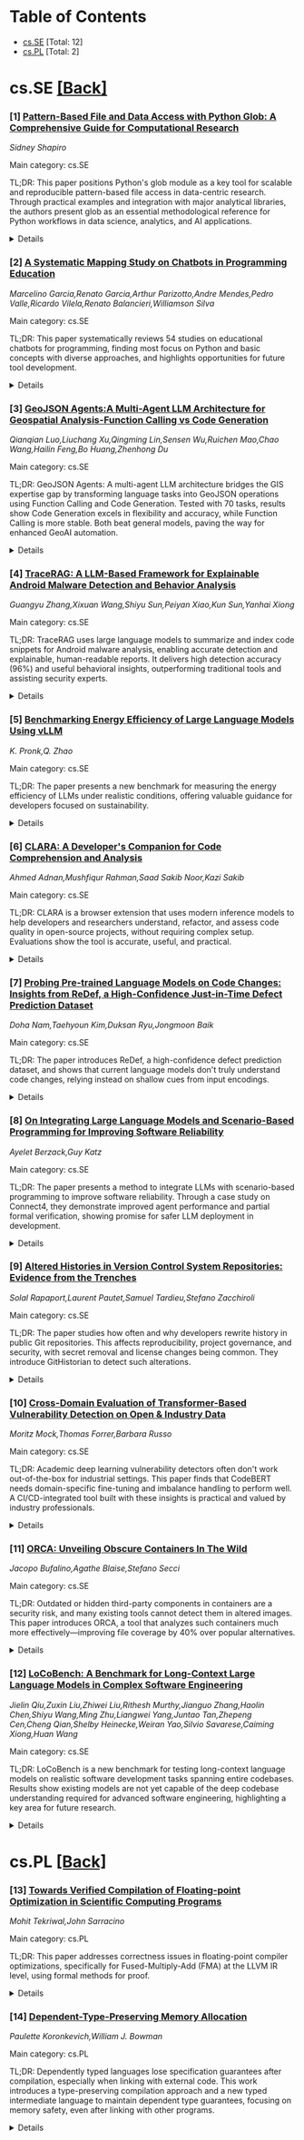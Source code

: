 <div id=toc></div>

# Table of Contents

- [cs.SE](#cs.SE) [Total: 12]
- [cs.PL](#cs.PL) [Total: 2]


<div id='cs.SE'></div>

# cs.SE [[Back]](#toc)

### [1] [Pattern-Based File and Data Access with Python Glob: A Comprehensive Guide for Computational Research](https://arxiv.org/abs/2509.08843)
*Sidney Shapiro*

Main category: cs.SE

TL;DR: This paper positions Python's glob module as a key tool for scalable and reproducible pattern-based file access in data-centric research. Through practical examples and integration with major analytical libraries, the authors present glob as an essential methodological reference for Python workflows in data science, analytics, and AI applications.


<details>
  <summary>Details</summary>
Motivation: Pattern-based file access is essential in computational research but is often under-documented. There is a need for a concise, practical reference for leveraging file pattern matching in Python workflows.

Method: The paper demonstrates the use of Python's glob module through concrete examples integrated with popular analytical libraries such as pandas, scikit-learn, and matplotlib, covering use cases in data science, business analytics, and AI.

Result: The glob module is shown to efficiently manage file traversal and integration in analytical pipelines, supporting reproducible and scalable research workflows.

Conclusion: Glob is established as a versatile and foundational tool for pattern-based file access in Python-powered research, recommended as a default reference for file matching methodology.

Abstract: Pattern-based file access is a fundamental but often under-documented aspect
of computational research. The Python glob module provides a simple yet
powerful way to search, filter, and ingest files using wildcard patterns,
enabling scalable workflows across disciplines. This paper introduces glob as a
versatile tool for data science, business analytics, and artificial
intelligence applications. We demonstrate use cases including large-scale data
ingestion, organizational data analysis, AI dataset construction, and
reproducible research practices. Through concrete Python examples with widely
used libraries such as pandas,scikit-learn, and matplotlib, we show how glob
facilitates efficient file traversal and integration with analytical pipelines.
By situating glob within the broader context of reproducible research and data
engineering, we highlight its role as a methodological building block. Our goal
is to provide researchers and practitioners with a concise reference that
bridges foundational concepts and applied practice, making glob a default
citation for file pattern matching in Python-based research workflows.

</details>


### [2] [A Systematic Mapping Study on Chatbots in Programming Education](https://arxiv.org/abs/2509.08857)
*Marcelino Garcia,Renato Garcia,Arthur Parizotto,Andre Mendes,Pedro Valle,Ricardo Vilela,Renato Balancieri,Williamson Silva*

Main category: cs.SE

TL;DR: This paper systematically reviews 54 studies on educational chatbots for programming, finding most focus on Python and basic concepts with diverse approaches, and highlights opportunities for future tool development.


<details>
  <summary>Details</summary>
Motivation: Educational chatbots are increasingly used to support teaching programming, especially for beginners, but there is limited understanding of how these tools are developed and applied.

Method: The authors conducted a Systematic Mapping Study (SMS) by reviewing 3,216 publications and selecting 54 relevant studies. These were analyzed based on chatbot types, programming languages, educational content, interaction models, and application contexts.

Result: Most chatbots were designed for Python education, focusing on basic programming concepts. There is a diversity of pedagogical methods and technological architectures in these tools.

Conclusion: The study identifies prevalent practices and gaps in the field, offering insights to guide the creation of future educational programming chatbots.

Abstract: Educational chatbots have gained prominence as support tools for teaching
programming, particularly in introductory learning contexts. This paper
presents a Systematic Mapping Study (SMS) that investigated how such agents
have been developed and applied in programming education. From an initial set
of 3,216 publications, 54 studies were selected and analyzed based on five
research subquestions, addressing chatbot types, programming languages used,
educational content covered, interaction models, and application contexts. The
results reveal a predominance of chatbots designed for Python instruction,
focusing on fundamental programming concepts, and employing a wide variety of
pedagogical approaches and technological architectures. In addition to
identifying trends and gaps in the literature, this study provides insights to
inform the development of new educational tools for programming instruction.

</details>


### [3] [GeoJSON Agents:A Multi-Agent LLM Architecture for Geospatial Analysis-Function Calling vs Code Generation](https://arxiv.org/abs/2509.08863)
*Qianqian Luo,Liuchang Xu,Qingming Lin,Sensen Wu,Ruichen Mao,Chao Wang,Hailin Feng,Bo Huang,Zhenhong Du*

Main category: cs.SE

TL;DR: GeoJSON Agents: A multi-agent LLM architecture bridges the GIS expertise gap by transforming language tasks into GeoJSON operations using Function Calling and Code Generation. Tested with 70 tasks, results show Code Generation excels in flexibility and accuracy, while Function Calling is more stable. Both beat general models, paving the way for enhanced GeoAI automation.


<details>
  <summary>Details</summary>
Motivation: LLMs have advanced task automation and language understanding, but lack expertise in Geographic Information Systems (GIS), restricting their ability to process spatial data tasks. This paper addresses the need to improve LLM performance in GIS automation.

Method: The authors propose GeoJSON Agents, a multi-agent LLM framework that interprets natural language tasks into structured GeoJSON operation commands. The architecture leverages two LLM enhancement methods: Function Calling and Code Generation. Three components (task parsing via a Planner, agent collaboration with specialized Workers, and results integration) process spatial data. A benchmark of 70 diverse tasks was used to evaluate two approaches (Function Calling and Code Generation), employing GPT-4o.

Result: Function Calling-based GeoJSON Agent achieved 85.71% accuracy; Code Generation-based agent achieved 97.14%. Both outperform a general-purpose model (48.57%). Code Generation offers greater flexibility, while Function Calling provides more stability. System outputs are reusable, standards-compliant GeoJSON files.

Conclusion: This study introduces a novel multi-agent LLM framework for GeoJSON data, systematically comparing two LLM enhancement methods. It highlights new ways to improve GeoAI system performance, revealing respective strengths in flexibility and stability for Code Generation and Function Calling approaches.

Abstract: LLMs have made substantial progress in task automation and natural language
understanding.However,without expertise in GIS,they continue to encounter
limitations.To address these issues, we propose GeoJSON Agents-a multi-agent
LLM architecture.This framework transforms natural language tasks into
structured GeoJSON operation commands and processes spatial data using two
widely adopted LLM enhancement techniques:Function Calling and Code
Generation.The architecture consists of three components-task parsing,agent
collaboration,and result integration-aimed at enhancing both the performance
and scalability of GIS automation.The Planner agent interprets natural language
tasks into structured GeoJSON commands.Then,specialized Worker agents
collaborate according to assigned roles to perform spatial data processing and
analysis,either by invoking predefined function APIs or by dynamically
generating and executing Python-based spatial analysis code.Finally,the system
integrates the outputs from multiple execution rounds into
reusable,standards-compliant GeoJSON files.To systematically evaluate the
performance of the two approaches,we constructed a benchmark dataset of 70
tasks with varying complexity and conducted experiments using OpenAI's GPT-4o
as the core model.Results indicate that the Function Calling-based GeoJSON
Agent achieved an accuracy of 85.71%,while the Code Generation-based agent
reached 97.14%,both significantly outperforming the best-performing
general-purpose model (48.57%).Further analysis reveals that the Code
Generation provides greater flexibility,whereas the Function Calling approach
offers more stable execution.This study is the first to introduce an LLM
multi-agent framework for GeoJSON data and to compare the strengths and
limitations of two mainstream LLM enhancement methods,offering new perspectives
for improving GeoAI system performance.

</details>


### [4] [TraceRAG: A LLM-Based Framework for Explainable Android Malware Detection and Behavior Analysis](https://arxiv.org/abs/2509.08865)
*Guangyu Zhang,Xixuan Wang,Shiyu Sun,Peiyan Xiao,Kun Sun,Yanhai Xiong*

Main category: cs.SE

TL;DR: TraceRAG uses large language models to summarize and index code snippets for Android malware analysis, enabling accurate detection and explainable, human-readable reports. It delivers high detection accuracy (96%) and useful behavioral insights, outperforming traditional tools and assisting security experts.


<details>
  <summary>Details</summary>
Motivation: Malicious Android applications often use sophisticated evasion tactics and hide their harmful logic within legitimate functions, making it difficult for existing analysis techniques to detect and explain these threats effectively.

Method: The paper introduces TraceRAG, a retrieval-augmented generation (RAG) framework that uses large language models to summarize Java code snippets at the method level. These summaries are indexed in a vector database. When a natural language query about app behavior is made, TraceRAG retrieves relevant code snippets for deeper inspection and produces human-readable reports highlighting malicious behaviors and their code sources.

Result: TraceRAG achieves 96% malware detection accuracy and 83.81% behavior identification accuracy according to VirusTotal scans and manual verification. Expert evaluation confirms the practical usefulness of the generated reports.

Conclusion: TraceRAG effectively bridges the gap between natural language queries and code analysis, enabling explainable and accurate malware detection that provides actionable insights for security analysts.

Abstract: Sophisticated evasion tactics in malicious Android applications, combined
with their intricate behavioral semantics, enable attackers to conceal
malicious logic within legitimate functions, underscoring the critical need for
robust and in-depth analysis frameworks. However, traditional analysis
techniques often fail to recover deeply hidden behaviors or provide
human-readable justifications for their decisions. Inspired by advances in
large language models (LLMs), we introduce TraceRAG, a retrieval-augmented
generation (RAG) framework that bridges natural language queries and Java code
to deliver explainable malware detection and analysis. First, TraceRAG
generates summaries of method-level code snippets, which are indexed in a
vector database. At query time, behavior-focused questions retrieve the most
semantically relevant snippets for deeper inspection. Finally, based on the
multi-turn analysis results, TraceRAG produces human-readable reports that
present the identified malicious behaviors and their corresponding code
implementations. Experimental results demonstrate that our method achieves 96\%
malware detection accuracy and 83.81\% behavior identification accuracy based
on updated VirusTotal (VT) scans and manual verification. Furthermore, expert
evaluation confirms the practical utility of the reports generated by TraceRAG.

</details>


### [5] [Benchmarking Energy Efficiency of Large Language Models Using vLLM](https://arxiv.org/abs/2509.08867)
*K. Pronk,Q. Zhao*

Main category: cs.SE

TL;DR: The paper presents a new benchmark for measuring the energy efficiency of LLMs under realistic conditions, offering valuable guidance for developers focused on sustainability.


<details>
  <summary>Details</summary>
Motivation: Large Language Models (LLMs) are consuming significant energy, contributing to climate impact. Existing benchmarks for LLM energy efficiency do not accurately reflect real-world scenarios, so developers lack reliable guidance for building sustainable AI systems.

Method: The authors introduce the LLM Efficiency Benchmark, which is designed to simulate real-world usage conditions. This benchmark uses vLLM, a production-ready LLM serving backend, to test energy efficiency under various factors such as model size, architecture, and concurrent requests.

Result: The study shows that it is feasible to create energy efficiency benchmarks reflecting actual deployment conditions. The results deliver insights into how different variables impact the energy efficiency of LLMs during inference.

Conclusion: The benchmark provides an effective means for developers to evaluate and improve the energy efficiency of LLMs in practical settings, supporting the creation of more sustainable AI products.

Abstract: The prevalence of Large Language Models (LLMs) is having an growing impact on
the climate due to the substantial energy required for their deployment and
use. To create awareness for developers who are implementing LLMs in their
products, there is a strong need to collect more information about the energy
efficiency of LLMs. While existing research has evaluated the energy efficiency
of various models, these benchmarks often fall short of representing realistic
production scenarios. In this paper, we introduce the LLM Efficiency Benchmark,
designed to simulate real-world usage conditions. Our benchmark utilizes vLLM,
a high-throughput, production-ready LLM serving backend that optimizes model
performance and efficiency. We examine how factors such as model size,
architecture, and concurrent request volume affect inference energy efficiency.
Our findings demonstrate that it is possible to create energy efficiency
benchmarks that better reflect practical deployment conditions, providing
valuable insights for developers aiming to build more sustainable AI systems.

</details>


### [6] [CLARA: A Developer's Companion for Code Comprehension and Analysis](https://arxiv.org/abs/2509.09072)
*Ahmed Adnan,Mushfiqur Rahman,Saad Sakib Noor,Kazi Sakib*

Main category: cs.SE

TL;DR: CLARA is a browser extension that uses modern inference models to help developers and researchers understand, refactor, and assess code quality in open-source projects, without requiring complex setup. Evaluations show the tool is accurate, useful, and practical.


<details>
  <summary>Details</summary>
Motivation: Developers and researchers often struggle with existing code analysis tools, which require cumbersome project setup, lack sufficient context-awareness, and demand considerable manual effort.

Method: CLARA, a browser extension, employs a state-of-the-art inference model to assist users in code comprehension, refactoring, and code quality detection. Its effectiveness was evaluated both qualitatively using existing datasets and methodologies and via a user study involving 10 developers and researchers.

Result: CLARA was found to be useful, accurate, and practical for code comprehension and analysis tasks, according to both evaluation methods.

Conclusion: CLARA offers an efficient and practical solution for open-source codebase comprehension and analysis, overcoming manual and setup barriers found in existing tools.

Abstract: Code comprehension and analysis of open-source project codebases is a task
frequently performed by developers and researchers. However, existing tools
that practitioners use for assistance with such tasks often require prior
project setup, lack context-awareness, and involve significant manual effort.
To address this, we present CLARA, a browser extension that utilizes a
state-of-the-art inference model to assist developers and researchers in: (i)
comprehending code files and code fragments, (ii) code refactoring, and (iii)
code quality attribute detection. We qualitatively evaluated CLARA's inference
model using existing datasets and methodology, and performed a comprehensive
user study with 10 developers and academic researchers to assess its usability
and usefulness. The results show that CLARA is useful, accurate, and practical
in code comprehension and analysis tasks. CLARA is an open-source tool
available at https://github.com/SaadNoor555/CLARA_tool_demo. A video showing
the full capabilities of CLARA can be found at
https://youtu.be/VDKVXvIH41Q?si=qBFsmS_Y4m_9x3YH.

</details>


### [7] [Probing Pre-trained Language Models on Code Changes: Insights from ReDef, a High-Confidence Just-in-Time Defect Prediction Dataset](https://arxiv.org/abs/2509.09192)
*Doha Nam,Taehyoun Kim,Duksan Ryu,Jongmoon Baik*

Main category: cs.SE

TL;DR: The paper introduces ReDef, a high-confidence defect prediction dataset, and shows that current language models don't truly understand code changes, relying instead on shallow cues from input encodings.


<details>
  <summary>Details</summary>
Motivation: Existing JIT software defect prediction datasets are plagued by noisy labels and poor precision, making it difficult to reliably identify bug-inducing code changes during code review and continuous integration.

Method: The authors create ReDef, a new high-confidence benchmark dataset for defect prediction by anchoring defective cases on revert commits and verifying clean cases with post-hoc history checks. Ambiguous cases are filtered using a GPT-assisted triage with multiple reviews. They then systematically evaluate several pre-trained language models (CodeBERT, CodeT5+, UniXcoder) using five encoding strategies and counterfactual perturbations to test model understanding.

Result: The ReDef dataset contains 3,164 defective and 10,268 clean modifications and demonstrates higher label reliability than prior datasets. Compact diff-style input encodings outperform whole-function formats for PLMs. However, PLMs show little performance drop under counterfactual perturbations, suggesting they rely on superficial cues rather than true semantic understanding of code changes.

Conclusion: Current pre-trained language models, unlike in snapshot-based tasks, have limited genuine comprehension of code modifications, largely depending on superficial cues in the input rather than deep semantic reasoning.

Abstract: Just-in-Time software defect prediction (JIT-SDP) plays a critical role in
prioritizing risky code changes during code review and continuous integration.
However, existing datasets often suffer from noisy labels and low precision in
identifying bug-inducing commits. To address this, we present ReDef
(Revert-based Defect dataset), a high-confidence benchmark of function-level
modifications curated from 22 large-scale C/C++ projects. Defective cases are
anchored by revert commits, while clean cases are validated through post-hoc
history checks. Ambiguous instances are conservatively filtered out via a
GPT-assisted triage process involving multiple votes and audits. This pipeline
yields 3,164 defective and 10,268 clean modifications, offering substantially
more reliable labels than prior existing resources. Beyond dataset
construction, we provide the first systematic evaluation of how pre-trained
language models (PLMs) reason about code modifications -- specifically, which
input encodings most effectively expose change information, and whether models
genuinely capture edit semantics. We fine-tune CodeBERT, CodeT5+, and UniXcoder
under five encoding strategies, and further probe their sensitivity through
counterfactual perturbations that swap added/deleted blocks, invert diff
polarity, or inject spurious markers. Our results show that compact diff-style
encodings consistently outperform whole-function formats across all PLMs, with
statistical tests confirming large, model-independent effects. However, under
counterfactual tests, performance degrades little or not at all -- revealing
that what appears to be robustness in fact reflects reliance on superficial
cues rather than true semantic understanding. These findings indicate that,
unlike in snapshot-based tasks, current PLMs remain limited in their ability to
genuinely comprehend code modifications.

</details>


### [8] [On Integrating Large Language Models and Scenario-Based Programming for Improving Software Reliability](https://arxiv.org/abs/2509.09194)
*Ayelet Berzack,Guy Katz*

Main category: cs.SE

TL;DR: The paper presents a method to integrate LLMs with scenario-based programming to improve software reliability. Through a case study on Connect4, they demonstrate improved agent performance and partial formal verification, showing promise for safer LLM deployment in development.


<details>
  <summary>Details</summary>
Motivation: LLMs are increasingly used in software development due to their productivity and creativity, but they frequently produce erroneous code confidently, posing reliability risks. There's a need for methods to harness LLM strengths while mitigating their weaknesses, especially in terms of error reduction and verifiability.

Method: The authors propose integrating LLMs with conventional software engineering techniques in a structured manner, specifically leveraging Scenario-Based Programming (SBP). SBP helps developers contribute expert knowledge and enables better inspection and verification of LLM-generated outputs.

Result: In a case study, the authors used their methodology to design and implement the Connect4 game. The resulting agent was able to defeat strong existing agents and, in some cases, its correctness could be formally verified. They also report positive experiences regarding the usability of their approach.

Conclusion: Combining LLMs with SBP can streamline software development, reduce errors, and enhance user confidence in critical program properties, paving the way for more reliable LLM use in software engineering. The authors will provide their code to further validate and disseminate their work.

Abstract: Large Language Models (LLMs) are fast becoming indispensable tools for
software developers, assisting or even partnering with them in crafting complex
programs. The advantages are evident -- LLMs can significantly reduce
development time, generate well-organized and comprehensible code, and
occasionally suggest innovative ideas that developers might not conceive on
their own. However, despite their strengths, LLMs will often introduce
significant errors and present incorrect code with persuasive confidence,
potentially misleading developers into accepting flawed solutions.
  In order to bring LLMs into the software development cycle in a more reliable
manner, we propose a methodology for combining them with ``traditional''
software engineering techniques in a structured way, with the goal of
streamlining the development process, reducing errors, and enabling users to
verify crucial program properties with increased confidence. Specifically, we
focus on the Scenario-Based Programming (SBP) paradigm -- an event-driven,
scenario-based approach for software engineering -- to allow human developers
to pour their expert knowledge into the LLM, as well as to inspect and verify
its outputs.
  To evaluate our methodology, we conducted a significant case study, and used
it to design and implement the Connect4 game. By combining LLMs and SBP we were
able to create a highly-capable agent, which could defeat various strong
existing agents. Further, in some cases, we were able to formally verify the
correctness of our agent. Finally, our experience reveals interesting insights
regarding the ease-of-use of our proposed approach. The full code of our
case-study will be made publicly available with the final version of this
paper.

</details>


### [9] [Altered Histories in Version Control System Repositories: Evidence from the Trenches](https://arxiv.org/abs/2509.09294)
*Solal Rapaport,Laurent Pautet,Samuel Tardieu,Stefano Zacchiroli*

Main category: cs.SE

TL;DR: The paper studies how often and why developers rewrite history in public Git repositories. This affects reproducibility, project governance, and security, with secret removal and license changes being common. They introduce GitHistorian to detect such alterations.


<details>
  <summary>Details</summary>
Motivation: Version Control Systems (VCS) allow history rewriting, which is useful but risky when done on public branches with downstream users. Such alterations can disrupt workflows, undermine integrity and reproducibility, and open doors for supply chain attacks.

Method: The authors perform a large-scale empirical analysis on 111 million public Git repositories archived by Software Heritage to detect and categorize history alterations. They conduct two case studies investigating the nature and motivation behind these changes. Finally, they introduce GitHistorian, an automated tool for identifying and describing history alterations.

Result: The study discovers history alterations in 1.22 million repositories, amounting to 8.7 million rewritten histories. The changes are categorized by repositories, branches, and types of alterations (files or commit metadata). Case studies reveal common use cases such as retroactive license changes and removal of accidentally committed secrets.

Conclusion: History alterations in public repositories are prevalent and sometimes problematic. These practices can lead to governance or security issues that recipients might wish to detect. The tool GitHistorian helps developers identify such alterations.

Abstract: Version Control Systems (VCS) like Git allow developers to locally rewrite
recorded history, e.g., to reorder and suppress commits or specific data in
them. These alterations have legitimate use cases, but become problematic when
performed on public branches that have downstream users: they break push/pull
workflows, challenge the integrity and reproducibility of repositories, and
create opportunities for supply chain attackers to sneak into them nefarious
changes. We conduct the first large-scale investigation of Git history
alterations in public code repositories. We analyze 111 M (millions)
repositories archived by Software Heritage, which preserves VCS histories even
across alterations. We find history alterations in 1.22 M repositories, for a
total of 8.7 M rewritten histories. We categorize changes by where they happen
(which repositories, which branches) and what is changed in them (files or
commit metadata). Conducting two targeted case studies we show that altered
histories recurrently change licenses retroactively, or are used to remove
''secrets'' (e.g., private keys) committed by mistake. As these behaviors
correspond to bad practices-in terms of project governance or security
management, respectively-that software recipients might want to avoid, we
introduce GitHistorian, an automated tool, that developers can use to spot and
describe history alterations in public Git repositories.

</details>


### [10] [Cross-Domain Evaluation of Transformer-Based Vulnerability Detection on Open & Industry Data](https://arxiv.org/abs/2509.09313)
*Moritz Mock,Thomas Forrer,Barbara Russo*

Main category: cs.SE

TL;DR: Academic deep learning vulnerability detectors often don't work out-of-the-box for industrial settings. This paper finds that CodeBERT needs domain-specific fine-tuning and imbalance handling to perform well. A CI/CD-integrated tool built with these insights is practical and valued by industry professionals.


<details>
  <summary>Details</summary>
Motivation: There is a gap between academic deep learning solutions for vulnerability detection and their practical deployment in industrial environments. Developers face challenges around trust, legacy systems, integration, and differing expertise.

Method: The paper evaluates CodeBERT's vulnerability detection performance on both industrial and open-source code, analyzing cross-domain generalization and class imbalance handling. It introduces a CI/CD-integrated recommender system (AI-DO) that uses fine-tuned CodeBERT to aid vulnerability detection in code reviews. The tool's usefulness is assessed via a survey among IT professionals.

Result: Models trained on industrial data perform well within the same domain but poorly on open-source code. In contrast, models fine-tuned on open-source data with undersampling techniques show improved vulnerability detection. The integrated tool is perceived as useful by IT professionals.

Conclusion: Effective transfer of deep learning solutions from academia to industry for vulnerability detection requires careful consideration of domain differences and integration. Fine-tuning on diverse data and handling class imbalance are crucial for performance. Integrating such models into existing workflows is feasible and valuable based on user feedback.

Abstract: Deep learning solutions for vulnerability detection proposed in academic
research are not always accessible to developers, and their applicability in
industrial settings is rarely addressed. Transferring such technologies from
academia to industry presents challenges related to trustworthiness, legacy
systems, limited digital literacy, and the gap between academic and industrial
expertise. For deep learning in particular, performance and integration into
existing workflows are additional concerns. In this work, we first evaluate the
performance of CodeBERT for detecting vulnerable functions in industrial and
open-source software. We analyse its cross-domain generalisation when
fine-tuned on open-source data and tested on industrial data, and vice versa,
also exploring strategies for handling class imbalance. Based on these results,
we develop AI-DO(Automating vulnerability detection Integration for Developers'
Operations), a Continuous Integration-Continuous Deployment (CI/CD)-integrated
recommender system that uses fine-tuned CodeBERT to detect and localise
vulnerabilities during code review without disrupting workflows. Finally, we
assess the tool's perceived usefulness through a survey with the company's IT
professionals. Our results show that models trained on industrial data detect
vulnerabilities accurately within the same domain but lose performance on
open-source code, while a deep learner fine-tuned on open data, with
appropriate undersampling techniques, improves the detection of
vulnerabilities.

</details>


### [11] [ORCA: Unveiling Obscure Containers In The Wild](https://arxiv.org/abs/2509.09322)
*Jacopo Bufalino,Agathe Blaise,Stefano Secci*

Main category: cs.SE

TL;DR: Outdated or hidden third-party components in containers are a security risk, and many existing tools cannot detect them in altered images. This paper introduces ORCA, a tool that analyzes such containers much more effectively—improving file coverage by 40% over popular alternatives.


<details>
  <summary>Details</summary>
Motivation: Modern software development frequently utilizes open-source and third-party components in containers, which raises security concerns when vulnerable or outdated libraries are unknowingly included. Ensuring that container analysis tools (SCA) can reliably identify such issues is critical, but current tools often fail with 'obscure' or unintentionally altered container images.

Method: The authors analyzed 600 popular container images to assess the reliability of both cloud-based and open-source SCA tools in identifying contents within 'obscure' containers. They then proposed and developed a new analysis methodology and tool (ORCA) designed to be resilient to container filesystem obfuscation.

Result: Obscure containers are present even in trusted, well-known registries, and existing SCA tools frequently fail to analyze them thoroughly. ORCA, the proposed tool, was able to detect and analyze the content of such containers much more effectively, with a median 40% improvement in file coverage compared to leading tools like Docker Scout and Syft.

Conclusion: SCA tools currently struggle with incomplete or obfuscated container images, potentially allowing vulnerabilities to go undetected. The new ORCA tool and methodology present a significant advancement, greatly increasing the reliability and file coverage of security analysis for containerized environments.

Abstract: Modern software development increasingly depends on open-source libraries and
third-party components, which are often encapsulated into containerized
environments. While improving the development and deployment of applications,
this approach introduces security risks, particularly when outdated or
vulnerable components are inadvertently included in production environments.
Software Composition Analysis (SCA) is a critical process that helps identify
and manage packages and dependencies inside a container. However, unintentional
modifications to the container filesystem can lead to incomplete container
images, which compromise the reliability of SCA tools. In this paper, we
examine the limitations of both cloud-based and open-source SCA tools when
faced with such obscure images. An analysis of 600 popular containers revealed
that obscure containers exist in well-known registries and trusted images and
that many tools fail to analyze such containers. To mitigate these issues, we
propose an obscuration-resilient methodology for container analysis and
introduce ORCA (Obscuration-Resilient Container Analyzer), its open-source
implementation. We reported our findings to all vendors using their appropriate
channels. Our results demonstrate that ORCA effectively detects the content of
obscure containers and achieves a median 40% improvement in file coverage
compared to Docker Scout and Syft.

</details>


### [12] [LoCoBench: A Benchmark for Long-Context Large Language Models in Complex Software Engineering](https://arxiv.org/abs/2509.09614)
*Jielin Qiu,Zuxin Liu,Zhiwei Liu,Rithesh Murthy,Jianguo Zhang,Haolin Chen,Shiyu Wang,Ming Zhu,Liangwei Yang,Juntao Tan,Zhepeng Cen,Cheng Qian,Shelby Heinecke,Weiran Yao,Silvio Savarese,Caiming Xiong,Huan Wang*

Main category: cs.SE

TL;DR: LoCoBench is a new benchmark for testing long-context language models on realistic software development tasks spanning entire codebases. Results show existing models are not yet capable of the deep codebase understanding required for advanced software engineering, highlighting a key area for future research.


<details>
  <summary>Details</summary>
Motivation: Existing code evaluation benchmarks for language models focus mainly on tasks with short contexts, like single-function completion, and do not address the challenges posed by real-world software systems that contain millions of tokens and require reasoning across large codebases.

Method: The authors developed LoCoBench, a benchmark featuring 8,000 evaluation scenarios in 10 programming languages, spanning context lengths from 10,000 to 1,000,000 tokens. It includes 8 task categories, reflecting practical software development activities, and uses a 5-phase pipeline to generate high-quality, diverse scenarios. LoCoBench employs a comprehensive framework of 17 evaluation metrics (including 8 new ones) across 4 dimensions, summarized by the LoCoBench Score (LCBS).

Result: Evaluation of state-of-the-art long-context language models on LoCoBench indicates notable performance gaps, especially on tasks requiring deep, large-scale codebase understanding. Current models struggle to maintain context and architectural consistency across extensive projects.

Conclusion: Long-context language models, despite their extended context windows, still fall short in complex, realistic software development scenarios, leaving significant challenges unsolved. LoCoBench provides a systematic way to analyze and benchmark these shortcomings.

Abstract: The emergence of long-context language models with context windows extending
to millions of tokens has created new opportunities for sophisticated code
understanding and software development evaluation. We propose LoCoBench, a
comprehensive benchmark specifically designed to evaluate long-context LLMs in
realistic, complex software development scenarios. Unlike existing code
evaluation benchmarks that focus on single-function completion or short-context
tasks, LoCoBench addresses the critical evaluation gap for long-context
capabilities that require understanding entire codebases, reasoning across
multiple files, and maintaining architectural consistency across large-scale
software systems. Our benchmark provides 8,000 evaluation scenarios
systematically generated across 10 programming languages, with context lengths
spanning 10K to 1M tokens, a 100x variation that enables precise assessment of
long-context performance degradation in realistic software development
settings. LoCoBench introduces 8 task categories that capture essential
long-context capabilities: architectural understanding, cross-file refactoring,
multi-session development, bug investigation, feature implementation, code
comprehension, integration testing, and security analysis. Through a 5-phase
pipeline, we create diverse, high-quality scenarios that challenge LLMs to
reason about complex codebases at unprecedented scale. We introduce a
comprehensive evaluation framework with 17 metrics across 4 dimensions,
including 8 new evaluation metrics, combined in a LoCoBench Score (LCBS). Our
evaluation of state-of-the-art long-context models reveals substantial
performance gaps, demonstrating that long-context understanding in complex
software development represents a significant unsolved challenge that demands
more attention. LoCoBench is released at:
https://github.com/SalesforceAIResearch/LoCoBench.

</details>


<div id='cs.PL'></div>

# cs.PL [[Back]](#toc)

### [13] [Towards Verified Compilation of Floating-point Optimization in Scientific Computing Programs](https://arxiv.org/abs/2509.09019)
*Mohit Tekriwal,John Sarracino*

Main category: cs.PL

TL;DR: This paper addresses correctness issues in floating-point compiler optimizations, specifically for Fused-Multiply-Add (FMA) at the LLVM IR level, using formal methods for proof.


<details>
  <summary>Details</summary>
Motivation: Compiler optimizations, especially in scientific computing, must balance performance gains with the need for correctness—particularly tricky for floating-point operations due to their numerical complexity. Fast math optimizations can introduce subtle errors, motivating formal correctness guarantees.

Method: They use formal verification by employing the Verified LLVM framework within the Rocq theorem prover to rigorously prove the correctness of applying FMA optimizations to a specific arithmetic expression in LLVM IR.

Result: Initial success in formally verifying the correctness of FMA optimizations for a basic arithmetic block. The authors propose expanding this work to cover more features and fast math optimizations.

Conclusion: The preliminary work demonstrates that the Verified LLVM framework in the Rocq theorem prover can be used to prove correctness of FMA optimizations, with potential for broader application to other optimizations.

Abstract: Scientific computing programs often undergo aggressive compiler optimization
to achieve high performance and efficient resource utilization. While
performance is critical, we also need to ensure that these optimizations are
correct. In this paper, we focus on a specific class of optimizations,
floating-point optimizations, notably due to fast math, at the LLVM IR level.
We present a preliminary work, which leverages the Verified LLVM framework in
the Rocq theorem prover, to prove the correctness of Fused-Multiply-Add (FMA)
optimization for a basic block implementing the arithmetic expression $a * b +
c$ . We then propose ways to extend this preliminary results by adding more
program features and fast math floating-point optimizations.

</details>


### [14] [Dependent-Type-Preserving Memory Allocation](https://arxiv.org/abs/2509.09059)
*Paulette Koronkevich,William J. Bowman*

Main category: cs.PL

TL;DR: Dependently typed languages lose specification guarantees after compilation, especially when linking with external code. This work introduces a type-preserving compilation approach and a new typed intermediate language to maintain dependent type guarantees, focusing on memory safety, even after linking with other programs.


<details>
  <summary>Details</summary>
Motivation: Dependently typed programming languages allow programmers to formally specify and verify program properties, but these guarantees are compromised during compilation and when linking with external programs, which can violate original specifications—especially regarding memory safety.

Method: The work proposes using type-preserving compilation to maintain type information through the compilation process. It develops a typed intermediate language that supports dependent memory allocation and a compiler pass that preserves dependent types related to memory allocation.

Result: The ongoing project has developed a typed intermediate language for dependent memory allocation and is implementing a dependent-type-preserving compiler pass for memory handling. This approach aims to enforce type-safety guarantees when linking programs, even in the presence of external components.

Conclusion: Type-preserving compilation and the introduction of a typed intermediate language for dependent memory allocation can protect dependent type guarantees through compilation and linking, addressing the vulnerabilities that arise when specifications are erased and external programs are linked.

Abstract: Dependently typed programming languages such as Coq, Agda, Idris, and F*,
allow programmers to write detailed specifications of their programs and prove
their programs meet these specifications. However, these specifications can be
violated during compilation since they are erased after type checking. External
programs linked with the compiled program can violate the specifications of the
original program and change the behavior of the compiled program -- even when
compiled with a verified compiler. For example, since Coq does not allow
explicitly allocating memory, a programmer might link their Coq program with a
C program that can allocate memory. Even if the Coq program is compiled with a
verified compiler, the external C program can still violate the memory-safe
specification of the Coq program by providing an uninitialized pointer to
memory. This error could be ruled out by type checking in a language expressive
enough to indicate whether memory is initialized versus uninitialized. Linking
with a program with an uninitialized pointer could be considered ill-typed, and
our linking process could prevent linking with ill-typed programs. To
facilitate type checking during linking, we can use type-preserving
compilation, which preserves the types through the compilation process. In this
ongoing work, we develop a typed intermediate language that supports dependent
memory allocation, as well as a dependent-type-preserving compiler pass for
memory allocation.

</details>
